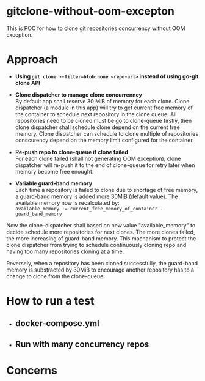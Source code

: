 # gitclone-without-oom-excepton
This is POC for how to clone git repositories concurrency without OOM exception.

# Approach 

* **Using `git clone --filter=blob:none <repo-url>` instead of using go-git clone API**

* **Clone dispatcher to manage clone concurrenncy**  
By default app shall reserve 30 MiB of memory for each clone. Clone dispatcher (a module in this app) will try to get current free memory of the container to schedule next repository in the clone queue. All repositories need to be cloned must be go to clone-queue firstly, then clone dispatcher shall schedule clone depend on the current free memory. Clone dispatcher can schedule to clone multiple of repositories conccurency depend on the memory limit configured for the container.

* **Re-push repo to clone-queue if clone failed**  
For each clone failed (shall not generating OOM exception), clone dispatcher will re-push it to the end of clone-queue for retry later when memory become free enought.

* **Variable guard-band memory**  
Each time a repository is failed to clone due to shortage of free memory, a guard-band memory is added more 30MiB (default value). The available memory now is recalculated by:  
`available_memory := current_free_memory_of_container - guard_band_memory`

Now the clone-dispatcher shall based on new value "available_memory" to decide schedule more repositories for next clones. The more clones failed, the more increasing of guard-band memory. This machanism to protect the clone dispatcher from trying to schedule continuously cloning repo and having too many repositories cloning at a time. 

Reversely, when a repository has been cloned successfully, the guard-band memory is substracted by 30MiB to encourage another repository has to a change to clone from the clone-queue.
  
# How to run a test

* ## docker-compose.yml
* ## Run with many concurrency repos 

# Concerns 
